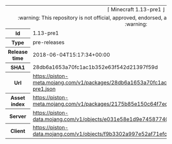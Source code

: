 <html><table>
<tr><td colspan="2" align="center"><img width="0" height="0"><br/>⌈ Minecraft 1.13-pre1 ⌋<br/><img width="0" height="0"></td></tr>
<tr><td colspan="2" align="center"><img width="0" height="0"><br/>
:warning: This repository is not official, approved, endorsed, associated or connected with Mojang :warning:
<br/><img width="0" height="0"></td></tr>
<tr><th>Id</th><td>1.13-pre1</td></tr>
<tr><th>Type</th><td>pre-releases</td></tr>
<tr><th>Release time</th><td>2018-06-04T15:17:34+00:00</td></tr>
<tr><th>SHA1</th><td>28db6a1653a70fc1ac1b352e63f542d21397f59d</td></tr>
<tr><th>Url</th><td><a href="https://piston-meta.mojang.com/v1/packages/28db6a1653a70fc1ac1b352e63f542d21397f59d/1.13-pre1.json">https://piston-meta.mojang.com/v1/packages/28db6a1653a70fc1ac1b352e63f542d21397f59d/1.13-pre1.json</a></td></tr>
<tr><th>Asset index</th><td><a href="https://piston-meta.mojang.com/v1/packages/2175b85e150c64f7ed285e7624b87c18cd992497/1.13.json">https://piston-meta.mojang.com/v1/packages/2175b85e150c64f7ed285e7624b87c18cd992497/1.13.json</a></td></tr>
<tr><th>Server</th><td><a href="https://piston-data.mojang.com/v1/objects/e031e58e1d9e745877404530d39775bf9ffa9a56/server.jar">https://piston-data.mojang.com/v1/objects/e031e58e1d9e745877404530d39775bf9ffa9a56/server.jar</a></td></tr>
<tr><th>Client</th><td><a href="https://piston-data.mojang.com/v1/objects/f9b3302a997e52af71efc3904d805957430e4820/client.jar">https://piston-data.mojang.com/v1/objects/f9b3302a997e52af71efc3904d805957430e4820/client.jar</a></td></tr>
</table></html>